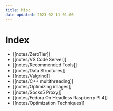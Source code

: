 ```yaml
---
title: Misc
date updated: 2023-02-11 01:00
---
```


# Index

- [[notes/ZeroTier]]
- [[notes/VS Code Server]]
- [[notes/Recommended Tools]]
- [[notes/Data Structures]]
- [[notes/Valgrind]]
- [[notes/C++ multithreading]]
- [[notes/Optimizing images]]
- [[notes/Socks5 Proxy]]
- [[notes/Fedora On Headless Raspberry PI 4]]
- [[notes/Optimization Techniques]]

